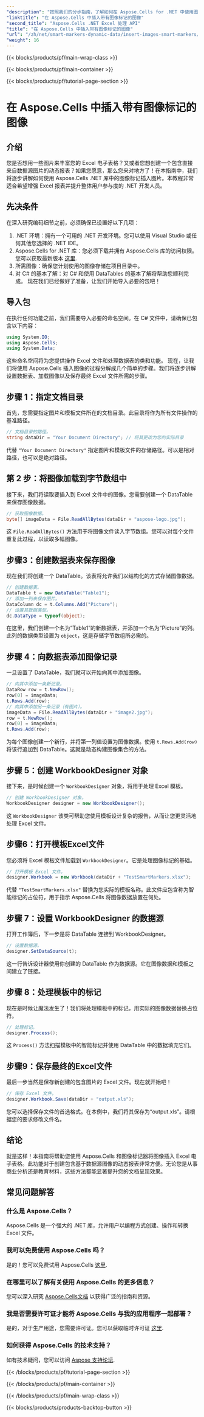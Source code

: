 ```yaml
---
"description": "按照我们的分步指南，了解如何在 Aspose.Cells for .NET 中使用图像标记插入图像！有效地利用视觉效果增强您的 Excel 报告。"
"linktitle": "在 Aspose.Cells 中插入带有图像标记的图像"
"second_title": "Aspose.Cells .NET Excel 处理 API"
"title": "在 Aspose.Cells 中插入带有图像标记的图像"
"url": "/zh/net/smart-markers-dynamic-data/insert-images-smart-markers/"
"weight": 16
---
```


{{< blocks/products/pf/main-wrap-class >}}

{{< blocks/products/pf/main-container >}}

{{< blocks/products/pf/tutorial-page-section >}}

# 在 Aspose.Cells 中插入带有图像标记的图像

## 介绍
您是否想用一些图片来丰富您的 Excel 电子表格？又或者您想创建一个包含直接来自数据源图片的动态报表？如果您愿意，那么您来对地方了！在本指南中，我们将逐步讲解如何使用 Aspose.Cells .NET 库中的图像标记插入图片。本教程非常适合希望增强 Excel 报表并提升整体用户参与度的 .NET 开发人员。
## 先决条件
在深入研究编码细节之前，必须确保已设置好以下几项：
1. .NET 环境：拥有一个可用的 .NET 开发环境。您可以使用 Visual Studio 或任何其他您选择的 .NET IDE。
2. Aspose.Cells for .NET 库：您必须下载并拥有 Aspose.Cells 库的访问权限。您可以获取最新版本 [这里](https://releases。aspose.com/cells/net/).
3. 所需图像：确保您计划使用的图像存储在项目目录中。
4. 对 C# 的基本了解：对 C# 和使用 DataTables 的基本了解将帮助您顺利完成。
现在我们已经做好了准备，让我们开始导入必要的包吧！
## 导入包
在执行任何功能之前，我们需要导入必要的命名空间。在 C# 文件中，请确保已包含以下内容：
```csharp
using System.IO;
using Aspose.Cells;
using System.Data;
```
这些命名空间将为您提供操作 Excel 文件和处理数据表的类和功能。
现在，让我们将使用 Aspose.Cells 插入图像的过程分解成几个简单的步骤。我们将逐步讲解设置数据表、加载图像以及保存最终 Excel 文件所需的步骤。
## 步骤 1：指定文档目录
首先，您需要指定图片和模板文件所在的文档目录。此目录将作为所有文件操作的基准路径。
```csharp
// 文档目录的路径。
string dataDir = "Your Document Directory"; // 将其更改为您的实际目录
```
代替 `"Your Document Directory"` 指定图片和模板文件的存储路径。可以是相对路径，也可以是绝对路径。
## 第 2 步：将图像加载到字节数组中
接下来，我们将读取要插入到 Excel 文件中的图像。您需要创建一个 DataTable 来保存图像数据。
```csharp
// 获取图像数据。
byte[] imageData = File.ReadAllBytes(dataDir + "aspose-logo.jpg");
```
这 `File.ReadAllBytes()` 方法用于将图像文件读入字节数组。您可以对每个文件重复此过程，以读取多幅图像。
## 步骤3：创建数据表来保存图像
现在我们将创建一个 DataTable。该表将允许我们以结构化的方式存储图像数据。
```csharp
// 创建数据表。
DataTable t = new DataTable("Table1");
// 添加一列来保存图片。
DataColumn dc = t.Columns.Add("Picture");
// 设置其数据类型。
dc.DataType = typeof(object);
```
在这里，我们创建一个名为“Table1”的新数据表，并添加一个名为“Picture”的列。此列的数据类型设置为 `object`，这是存储字节数组所必需的。
## 步骤 4：向数据表添加图像记录
一旦设置了 DataTable，我们就可以开始向其中添加图像。
```csharp
// 向其中添加一条新记录。
DataRow row = t.NewRow();
row[0] = imageData;
t.Rows.Add(row);
// 向其中添加另一条记录（有图片）。
imageData = File.ReadAllBytes(dataDir + "image2.jpg");
row = t.NewRow();
row[0] = imageData;
t.Rows.Add(row);
```
为每个图像创建一个新行，并将第一列值设置为图像数据。使用 `t.Rows.Add(row)` 将该行追加到 DataTable。这就是动态构建图像集合的方法。
## 步骤 5：创建 WorkbookDesigner 对象
接下来，是时候创建一个 `WorkbookDesigner` 对象，将用于处理 Excel 模板。
```csharp
// 创建 WorkbookDesigner 对象。
WorkbookDesigner designer = new WorkbookDesigner();
```
这 `WorkbookDesigner` 该类可帮助您使用模板设计复杂的报告，从而让您更灵活地处理 Excel 文件。
## 步骤6：打开模板Excel文件
您必须将 Excel 模板文件加载到 `WorkbookDesigner`。它是处理图像标记的基础。
```csharp
// 打开模板 Excel 文件。
designer.Workbook = new Workbook(dataDir + "TestSmartMarkers.xlsx");
```
代替 `"TestSmartMarkers.xlsx"` 替换为您实际的模板名称。此文件应包含称为智能标记的占位符，用于指示 Aspose.Cells 将图像数据放置在何处。
## 步骤 7：设置 WorkbookDesigner 的数据源
打开工作簿后，下一步是将 DataTable 连接到 WorkbookDesigner。
```csharp
// 设置数据源。
designer.SetDataSource(t);
```
这一行告诉设计器使用你创建的 DataTable 作为数据源。它在图像数据和模板之间建立了链接。
## 步骤 8：处理模板中的标记
现在是时候让魔法发生了！我们将处理模板中的标记，用实际的图像数据替换占位符。
```csharp
// 处理标记。
designer.Process();
```
这 `Process()` 方法扫描模板中的智能标记并使用 DataTable 中的数据填充它们。
## 步骤9：保存最终的Excel文件
最后一步当然是保存新创建的包含图片的 Excel 文件。现在就开始吧！
```csharp
// 保存 Excel 文件。
designer.Workbook.Save(dataDir + "output.xls");
```
您可以选择保存文件的首选格式。在本例中，我们将其保存为“output.xls”。请根据您的要求修改文件名。
## 结论
就是这样！本指南将帮助您使用 Aspose.Cells 和图像标记器将图像插入 Excel 电子表格。此功能对于创建包含基于数据源图像的动态报表非常方便。无论您是从事商业分析还是教育材料，这些方法都能显著提升您的文档呈现效果。
## 常见问题解答
### 什么是 Aspose.Cells？
Aspose.Cells 是一个强大的 .NET 库，允许用户以编程方式创建、操作和转换 Excel 文件。
### 我可以免费使用 Aspose.Cells 吗？
是的！您可以免费试用 Aspose.Cells [这里](https://releases。aspose.com/).
### 在哪里可以了解有关使用 Aspose.Cells 的更多信息？
您可以深入研究 [Aspose.Cells文档](https://reference.aspose.com/cells/net/) 以获得广泛的指南和资源。
### 我是否需要许可证才能将 Aspose.Cells 与我的应用程序一起部署？
是的，对于生产用途，您需要许可证。您可以获取临时许可证 [这里](https://purchase。aspose.com/temporary-license/).
### 如何获得 Aspose.Cells 的技术支持？
如有技术疑问，您可以访问 [Aspose 支持论坛](https://forum。aspose.com/c/cells/9).


{{< /blocks/products/pf/tutorial-page-section >}}

{{< /blocks/products/pf/main-container >}}

{{< /blocks/products/pf/main-wrap-class >}}

{{< blocks/products/products-backtop-button >}}